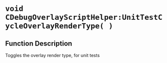 # `void CDebugOverlayScriptHelper:UnitTestCycleOverlayRenderType( )`
## Function Description
Toggles the overlay render type, for unit tests
